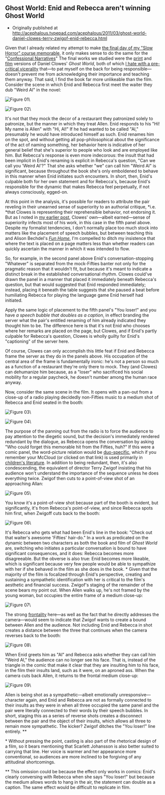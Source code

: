## Ghost World: Enid and Rebecca aren't winning Ghost World

 * Originally published at  http://acephalous.typepad.com/acephalous/2011/03/ghost-world-daniel-clowes-terry-zwigof-enid-rebecca.html

Given that I already related my attempt to make [the final day of my "Slow Horror" course memorable](http://www.lawyersgunsmoneyblog.com/2011/03/how-to-ruin-thirty-days-in-a-night-by-violating-the-dayenu-principle), it only makes sense to do the same for the "[Confessional Narratives](http://acephalous.typepad.com/acephalous/2011/01/confessional-narratives-syllabus.html)"  The final works we studied were the [print](http://www.amazon.com/exec/obidos/ASIN/1560974273/diesekoschmar-20) and [film](http://www.amazon.com/exec/obidos/ASIN/B00005T30L/diesekoschmar-20) versions of Daniel Clowes' *Ghost World*, both of which [I hate with a pre-critical vicerality](http://acephalous.typepad.com/acephalous/2010/05/daniel-clowes-is-not-per-his-insistence-one-of-those-comic-book-readers.html) that—to pat myself on the back for being responsible—doesn't prevent me from acknowledging their importance and teaching them anyway.  That said, I find the book far more unlikeable than the film.  Consider the scene in which Enid and Rebecca first meet the waiter they dub "Weird Al" in the novel:

![Figure 01](../../images/film/ghost-world/01.jpg)\ 

![Figure 02](../../images/film/ghost-world/02.jpg)\ 

It's not that they mock the decor of a restaurant they patronized solely to patronize, but the manner in which they treat Allen.  Enid responds to his "Hi! My name is Allen" with "Hi, Al!"  If he had wanted to be called "Al," presumably he would have introduced himself as such.  Enid renames him on the spot, and without getting all pop-philosophical about the significance of the act of naming something, her behavior here is indicative of her general belief that she's superior to people who look and are employed like him.  But Rebecca's response is even more indecorous: the insult that had been implicit in Enid's renaming is explicit in Rebecca's question, "Can we call you 'Weird Al'?"  That she asks whether "we" can call him "Weird Al" is significant, because throughout the book she's only emboldened to behave in this manner when Enid initiates such encounters.  In short, then, Enid's culpable both for her own statement and for Rebecca's, because Enid's responsible for the dynamic that makes Rebecca feel perpetually, if not always consciously, egged-on.  

At this point in the analysis, it's possible for readers to attribute the pair reveling in their unearned sense of superiority to an authorial critique, *i.e. *that Clowes is representing their reprehensible behavior, not endorsing it.  But as I noted in [my earlier post](http://acephalous.typepad.com/acephalous/2010/05/daniel-clowes-is-not-per-his-insistence-one-of-those-comic-book-readers.html), Clowes' own—albeit earned—sense of superiority infects most of his work, in this case in the fifth panel above.  Despite my formalist tendencies, I don't normally place too much stock into matters like the placement of speech bubbles, but between teaching this and Alison Bechdel's *[Fun Home](http://www.amazon.com/exec/obidos/ASIN/0618871713/diesekoschmar-20)*, I'm compelled to ditch my insistence that where the text is placed on a page matters less than whether readers can quickly ascertain the manner in which it was intended to flow.  

So, for example, in the second panel above Enid's conversation-stopping "Whatever" is separated from the mock-Fifties banter not only for the pragmatic reason that it wouldn't fit, but because it's meant to indicate a distinct break in the established conversational rhythm.  Clowes could've drawn the panel in a manner that placed it immediately beneath Rebecca's question, but that would suggested that Enid responded immediately; instead, placing it beneath the table suggests that she paused a beat before humiliating Rebecca for playing the language game Enid herself had initiated.

Apply the same logic of placement to the fifth panel's "You loser!" and you have *a speech bubble that doubles as a caption*, in effect branding the server what the pair's entitled renaming of him already indicated they thought him to be.  The difference here is that it's not Enid who chooses where her remarks are placed on the page, but Clowes, and if Enid's partly culpable for Rebecca's question, Clowes is wholly guilty for Enid's "captioning" of the server here.

Of course, Clowes can only accomplish this little feat if Enid and Rebecca frame the server as they do in the panels above.  His occupation of the central area of the frame is fundamentally ironic: he's not a person so much as a function of a restaurant they're only there to mock.  They (and Clowes) can dehumanize him because, as a "loser" who sacrificed his social mobility for a regular paycheck, he doesn't number among the human race anyway.

Now, consider the same scene in the film.  It opens with a pan-out from a close-up of a radio playing decidedly non-Fifties music to a medium shot of Rebecca and Enid seated in the booth:

![Figure 03](../../images/film/ghost-world/03.jpg)\ 

![Figure 04](../../images/film/ghost-world/04.jpg)\ 

The purpose of the panning out from the radio is to force the audience to pay attention to the diegetic sound, but the decision's immediately rendered redundant by the dialogue, as Rebecca opens the conversation by asking "Who could forget this memorable hit from the Fifties, huh?"  If this were a comic panel, the word-picture relation would be [duo-specific](http://acephalous.typepad.com/.a/6a00d8341c2df453ef0147e1ae93c3970b), which if you remember your McCloud (or clicked on that link) is used primarily in [children's literature](http://www.pan-tex.net/usr/j/julie/30prep2.jpeg).  In addition to being redundant, then, it's also condescending, the equivalent of director Terry Zwigof insisting that his audience won't understand the importance of the sequence unless he does everything twice.  Zwigof then cuts to a point-of-view shot of an approaching Allan:

![Figure 05](../../images/film/ghost-world/05.jpg)\ 

You know it's a point-of-view shot because part of the booth is evident, but significantly, it's from Rebecca's point-of-view, and since Rebecca spots him first, when Zwigoff cuts back to the booth:

![Figure 06](../../images/film/ghost-world/06.jpg)\ 

It's Rebecca who gets what had been Enid's line in the book: "Check out that waiter's awesome 'Fifties' hair-do."  In a work as predicated on the dynamic between two characters as both the book and film of *Ghost World* are, switching who initiates a particular conversation is bound to have significant consequences, and it does: Rebecca becomes more disagreeable.  But the obverse is also true: Enid becomes more likeable, which is significant because very few people would be able to sympathize with her if she behaved in the film as she does in the book. \*  Given that the majority of the film is focalized through Enid's perspective, creating and sustaining a sympathetic identification with her is critical to the film's aesthetic and financial success.  Zwigof's staging of the remainder of the scene bears my point out.  When Allen walks up, he's not framed by the young woman, but occupies the entire frame of a medium close-up:

![Figure 07](../../images/film/ghost-world/07.jpg)\ 

The strong [frontality](http://classes.yale.edu/film-analysis/htmfiles/mise-en-scene.htm#54569) here—as well as the fact that he directly addresses the camera—would seem to indicate that Zwigof wants to create a bound between Allen and the audience.  Not including Enid and Rebecca in shot creates a distance between the three that continues when the camera reverses back to the booth:

![Figure 08](../../images/film/ghost-world/08.jpg)\ 

When Enid greets him as "Al" and Rebecca asks whether they can call him "Weird Al," the audience can no longer see his face.  That is, instead of the triangle in the comic that make it clear that they are insulting him to his face, in the film their insults land, such as it were, on an aproned ass.  When the camera cuts back Allen, it returns to the frontal medium close-up:

![Figure 09](../../images/film/ghost-world/09.jpg)\ 

Allen is being shot as a sympathetic—albeit emotionally unresponsive—character again, and Enid and Rebecca are not as formally connected to their insults as they were in when all three occupied the same panel and the pair were literally connected to their words by their speech bubbles.  In short, staging this as a series of reverse shots creates a disconnect between the pair and the object of their insults, which allows all three to remain more sympathetic.  The kicker?
Zwigof ditches the "You loser!" line entirely. \*\*

\* Without pressing the point, casting is also part of the rhetorical design of a film, so it bears mentioning that Scarlett Johansson is also better suited to carrying that line.  Her voice is warmer and her appearance more conventional, so audiences are more inclined to be forgiving of any attitudinal shortcomings.

\*\* This omission could be because the effect only works in comics: Enid's clearly conversing with Rebecca when she says "You loser!" but because the medium allows words to hang in the air, the statement can double as a caption.  The same effect would be difficult to replicate in film.

